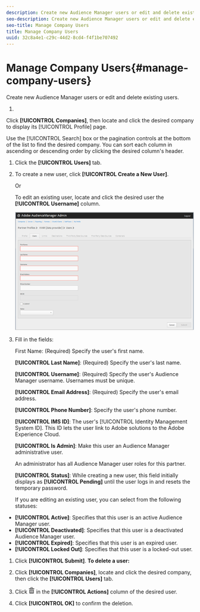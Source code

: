 ```yaml
---
description: Create new Audience Manager users or edit and delete existing users.
seo-description: Create new Audience Manager users or edit and delete existing users.
seo-title: Manage Company Users
title: Manage Company Users
uuid: 32c8a4e1-c29c-44d2-8cd4-f4f1be707492
---
```


# Manage Company Users{#manage-company-users}

Create new Audience Manager users or edit and delete existing users.

1. 

   <!-- 

t_manage_company_users.xml

 -->

   Click **[!UICONTROL Companies]**, then locate and click the desired company to display its [!UICONTROL Profile] page.

   Use the [!UICONTROL Search] box or the pagination controls at the bottom of the list to find the desired company. You can sort each column in ascending or descending order by clicking the desired column's header. 
1. Click the **[!UICONTROL Users]** tab.
1. To create a new user, click **[!UICONTROL Create a New User]**.

   Or

   To edit an existing user, locate and click the desired user the **[!UICONTROL Username]** column.

   ![](assets/users.png)

1. Fill in the fields:

   First Name: (Required) Specify the user's first name.

   **[!UICONTROL Last Name]**: (Required) Specify the user's last name.

   **[!UICONTROL Username]**: (Required) Specify the user's Audience Manager username. Usernames must be unique.

   **[!UICONTROL Email Address]**: (Required) Specify the user's email address.

   **[!UICONTROL Phone Number]**: Specify the user's phone number.

   **[!UICONTROL IMS ID]**: The user's [!UICONTROL Identity Management System ID]. This ID lets the user link to Adobe solutions to the Adobe Experience Cloud.

   **[!UICONTROL Is Admin]**: Make this user an Audience Manager administrative user.

   An administrator has all Audience Manager user roles for this partner.

   **[!UICONTROL Status]**: While creating a new user, this field initially displays as **[!UICONTROL Pending]** until the user logs in and resets the temporary password.

   If you are editing an existing user, you can select from the following statuses:

* **[!UICONTROL Active]**: Specifies that this user is an active Audience Manager user. 
* **[!UICONTROL Deactivated]**: Specifies that this user is a deactivated Audience Manager user. 
* **[!UICONTROL Expired]**: Specifies that this user is an expired user. 
* **[!UICONTROL Locked Out]**: Specifies that this user is a locked-out user.

1. Click **[!UICONTROL Submit]**.
**To delete a user:**

1. Click **[!UICONTROL Companies]**, locate and click the desired company, then click the **[!UICONTROL Users]** tab. 
1. Click  ![](assets/icon_delete.png) in the **[!UICONTROL Actions]** column of the desired user. 
1. Click **[!UICONTROL OK]** to confirm the deletion.

